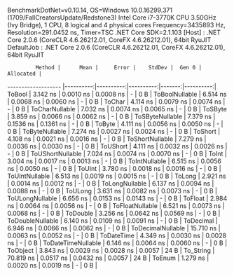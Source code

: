 
BenchmarkDotNet=v0.10.14, OS=Windows 10.0.16299.371 (1709/FallCreatorsUpdate/Redstone3)
Intel Core i7-3770K CPU 3.50GHz (Ivy Bridge), 1 CPU, 8 logical and 4 physical cores
Frequency=3435893 Hz, Resolution=291.0452 ns, Timer=TSC
.NET Core SDK=2.1.103
  [Host]     : .NET Core 2.0.6 (CoreCLR 4.6.26212.01, CoreFX 4.6.26212.01), 64bit RyuJIT
  DefaultJob : .NET Core 2.0.6 (CoreCLR 4.6.26212.01, CoreFX 4.6.26212.01), 64bit RyuJIT


             Method |      Mean |     Error |    StdDev |  Gen 0 | Allocated |
------------------- |----------:|----------:|----------:|-------:|----------:|
             ToBool |  3.142 ns | 0.0010 ns | 0.0008 ns |      - |       0 B |
     ToBoolNullable |  6.514 ns | 0.0068 ns | 0.0060 ns |      - |       0 B |
             ToChar |  4.114 ns | 0.0079 ns | 0.0074 ns |      - |       0 B |
     ToCharNullable |  7.032 ns | 0.0074 ns | 0.0065 ns |      - |       0 B |
            ToSByte |  3.859 ns | 0.0066 ns | 0.0062 ns |      - |       0 B |
    ToSByteNullable |  7.379 ns | 0.1536 ns | 0.1361 ns |      - |       0 B |
             ToByte |  4.111 ns | 0.0056 ns | 0.0050 ns |      - |       0 B |
     ToByteNullable |  7.274 ns | 0.0027 ns | 0.0024 ns |      - |       0 B |
            ToShort |  4.108 ns | 0.0021 ns | 0.0016 ns |      - |       0 B |
    ToShortNullable |  7.279 ns | 0.0036 ns | 0.0030 ns |      - |       0 B |
           ToUShort |  4.111 ns | 0.0032 ns | 0.0026 ns |      - |       0 B |
   ToUShortNullable |  7.024 ns | 0.0074 ns | 0.0070 ns |      - |       0 B |
              ToInt |  3.004 ns | 0.0017 ns | 0.0013 ns |      - |       0 B |
      ToIntNullable |  6.515 ns | 0.0056 ns | 0.0050 ns |      - |       0 B |
             ToUInt |  3.780 ns | 0.0018 ns | 0.0016 ns |      - |       0 B |
     ToUIntNullable |  6.513 ns | 0.0019 ns | 0.0015 ns |      - |       0 B |
             ToLong |  2.921 ns | 0.0014 ns | 0.0012 ns |      - |       0 B |
     ToLongNullable |  6.137 ns | 0.0094 ns | 0.0088 ns |      - |       0 B |
            ToULong |  3.631 ns | 0.0082 ns | 0.0073 ns |      - |       0 B |
    ToULongNullable |  6.656 ns | 0.0153 ns | 0.0143 ns |      - |       0 B |
            ToFloat |  2.984 ns | 0.0064 ns | 0.0056 ns |      - |       0 B |
    ToFloatNullable |  6.521 ns | 0.0073 ns | 0.0068 ns |      - |       0 B |
           ToDouble |  3.256 ns | 0.0642 ns | 0.0569 ns |      - |       0 B |
   ToDoubleNullable |  6.140 ns | 0.0109 ns | 0.0091 ns |      - |       0 B |
          ToDecimal |  6.946 ns | 0.0066 ns | 0.0062 ns |      - |       0 B |
  ToDecimalNullable | 15.710 ns | 0.0063 ns | 0.0052 ns |      - |       0 B |
         ToDateTime |  4.349 ns | 0.0030 ns | 0.0028 ns |      - |       0 B |
 ToDateTimeNullable |  6.146 ns | 0.0064 ns | 0.0060 ns |      - |       0 B |
           ToObject |  3.843 ns | 0.0029 ns | 0.0028 ns | 0.0057 |      24 B |
          To_String | 70.819 ns | 0.0517 ns | 0.0432 ns | 0.0057 |      24 B |
             ToEnum |  1.279 ns | 0.0020 ns | 0.0019 ns |      - |       0 B |

